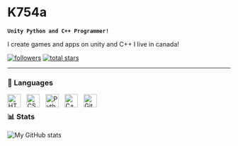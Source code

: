# **K754a**

**`Unity Python and C++ Programmer!`**

I create games and apps on unity and C++
<a>I live in canada!</a>


   <p align="left">
      <a href="https://github.com/K754a?tab=followers">
         <img alt="followers" title="Follow me on Github!" src="https://custom-icon-badges.demolab.com/github/followers/K754a?color=236ad3&labelColor=1155ba&style=for-the-badge&logo=person-add&label=Follow&logoColor=white"/></a>
      <a href="https://github.com/K754a?tab=repositories&sort=stargazers">
         <img alt="total stars" title="Total stars on GitHub" src="https://custom-icon-badges.demolab.com/github/stars/K754a?color=55960c&style=for-the-badge&labelColor=488207&logo=star"/></a>
   </p>

---

### 🧰 Languages 

<img align="left" alt="HTML" width="30px" style="padding-right:10px;" src="https://cdn.jsdelivr.net/gh/devicons/devicon/icons/html5/html5-plain.svg" />
<img align="left" alt="CSS" width="30px" style="padding-right:10px;" src="https://cdn.jsdelivr.net/gh/devicons/devicon/icons/css3/css3-plain.svg" />

<img align="left" alt="Python" width="30px" style="padding-right:10px;" src="https://cdn.jsdelivr.net/gh/devicons/devicon/icons/python/python-plain.svg" />
<img align="left" alt="C++" width="30px" style="padding-right:10px;" src="https://upload.wikimedia.org/wikipedia/commons/thumb/1/18/ISO_C%2B%2B_Logo.svg/1822px-ISO_C%2B%2B_Logo.svg.png" />
<img align="left" alt="GitHub" width="30px" style="padding-right:10px;" src="https://upload.wikimedia.org/wikipedia/commons/thumb/c/c2/GitHub_Invertocat_Logo.svg/1200px-GitHub_Invertocat_Logo.svg.png" />

<br />


### 📊 Stats

![My GitHub stats](https://github-readme-stats.vercel.app/api?username=K754a&show_icons=true&theme=gruvbox)

<!-- ![GitHub Streak](https://streak-stats.demolab.com?user=K754a&theme=gruvbox&border_radius=4.5) -->


[website]: https://k754A.Github.io
[youtube]: https://youtube.com/k754a
